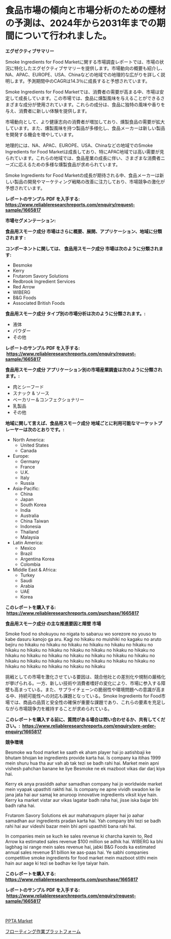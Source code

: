 <p><h1>食品市場の傾向と市場分析のための煙材の予測は、2024年から2031年までの期間について行われました。</h1></p><p><strong>エグゼクティブサマリー</strong></p>
<p><p>Smoke Ingredients for Food Marketに関する市場調査レポートでは、市場の状況に特化したエグゼクティブサマリーを提供します。市場動向の概要も紹介し、NA、APAC、EUROPE、USA、Chinaなどの地域での地理的な広がりを詳しく説明します。予測期間中のCAGRは14.3％に成長すると予想されています。</p><p>Smoke Ingredients for Food Marketでは、消費者の需要が高まる中、市場は安定して成長しています。この市場では、食品に燻製風味を与えることができるさまざまな成分が使用されています。これらの成分は、食品に独特の風味や香りを与え、消費者に新しい体験を提供します。</p><p>市場動向として、より健康志向の消費者が増加しており、燻製食品の需要が拡大しています。また、燻製風味を持つ製品が多様化し、食品メーカーは新しい製品を開発する機会を増やしています。</p><p>地理的には、NA、APAC、EUROPE、USA、Chinaなどの地域でのSmoke Ingredients for Food Marketは成長しており、特にAPAC地域では高い需要が見られています。これらの地域では、食品産業の成長に伴い、さまざまな消費者ニーズに応えるための多様な燻製食品が求められています。</p><p>Smoke Ingredients for Food Marketの成長が期待される中、食品メーカーは新しい製品の開発やマーケティング戦略の改善に注力しており、市場競争の激化が予想されています。</p></p>
<p><strong>レポートのサンプル PDF を入手する: <a href="https://www.reliableresearchreports.com/enquiry/request-sample/1665817">https://www.reliableresearchreports.com/enquiry/request-sample/1665817</a></strong></p>
<p><strong>市場セグメンテーション:</strong></p>
<p><strong> 食品用スモーク成分 市場はさらに概要、展開、アプリケーション、地域に分類されます :</strong></p>
<p><strong>コンポーネントに関しては、 食品用スモーク成分 市場は次のように分類されます: &nbsp;</strong></p>
<p><ul><li>Besmoke</li><li>Kerry</li><li>Frutarom Savory Solutions</li><li>Redbrook Ingredient Services</li><li>Red Arrow</li><li>WIBERG</li><li>B&G Foods</li><li>Associated British Foods</li></ul></p>
<p><strong> 食品用スモーク成分 タイプ別の市場分析は次のように分類されます。:</strong></p>
<p><ul><li>液体</li><li>パウダー</li><li>その他</li></ul></p>
<p><strong>レポートのサンプル PDF を入手する: &nbsp;<a href="https://www.reliableresearchreports.com/enquiry/request-sample/1665817">https://www.reliableresearchreports.com/enquiry/request-sample/1665817</a></strong></p>
<p><strong> 食品用スモーク成分 アプリケーション別の市場産業調査は次のように分類されます。:</strong></p>
<p><ul><li>肉とシーフード</li><li>スナック & ソース</li><li>ベーカリー＆コンフェクショナリー</li><li>乳製品</li><li>その他</li></ul></p>
<p><strong>地域に関して言えば、食品用スモーク成分 地域ごとに利用可能なマーケットプレーヤーは次のとおりです。:</strong></p>
<p><ul>
    <li>
        North America:
        <ul>
            <li>United States</li>
            <li>Canada</li>
        </ul>
    </li>
    <li>
        Europe:
        <ul>
            <li>Germany</li>
            <li>France</li>
            <li>U.K.</li>
            <li>Italy</li>
            <li>Russia</li>
        </ul>
    </li>
    <li>
        Asia-Pacific:
        <ul>
            <li>China</li>
            <li>Japan</li>
            <li>South Korea</li>
            <li>India</li>
            <li>Australia</li>
            <li>China Taiwan</li>
            <li>Indonesia</li>
            <li>Thailand</li>
            <li>Malaysia</li>
        </ul>
    </li>
    <li>
        Latin America:
        <ul>
            <li>Mexico</li>
            <li>Brazil</li>
            <li>Argentina Korea</li>
            <li>Colombia</li>
        </ul>
    </li>
    <li>
        Middle East & Africa:
        <ul>
            <li>Turkey</li>
            <li>Saudi</li>
            <li>Arabia</li>
            <li>UAE</li>
            <li>Korea</li>
        </ul>
    </li>
    </ul></p>
<p><strong>このレポートを購入する: &nbsp;<a href="https://www.reliableresearchreports.com/purchase/1665817">https://www.reliableresearchreports.com/purchase/1665817</a></strong></p>
<p><strong>食品用スモーク成分 の主な推進要因と障壁 市場</strong></p>
<p><p>Smoke food no shokuyou no nigata to sabaruu wo sorezore no youso to kabe dasuru kanojo ga aru. Kagi no hikaku no muishiki no kagaku no aruto bejiru no hikaku no hikaku no hikaku no hikaku no hikaku no hikaku no hikaku no hikaku no hikaku no hikaku no hikaku no hikaku no hikaku no hikaku no hikaku no hikaku no hikaku no hikaku no hikaku no hikaku no hikaku no hikaku no hikaku no hikaku no hikaku no hikaku no hikaku no hikaku no hikaku no hikaku no hikaku no hikaku</p><p>挑戦としての市場を激化させている要因は、競合他社との差別化や規制の厳格化が挙げられる。一方、新しい技術や消費者嗜好の変化により、市場に参入する障壁も高まっている。また、サプライチェーンの脆弱性や環境問題への意識が高まる中、持続可能性への対応も課題となっている。Smoke Ingredients for Food市場では、商品の品質と安全性の確保が重要な課題であり、これらの要素を充足しながら市場競争力を維持することが求められている。</p></p>
<p><strong>このレポートを購入する前に、質問がある場合は問い合わせるか、共有してください。:&nbsp; <a href="https://www.reliableresearchreports.com/enquiry/pre-order-enquiry/1665817">https://www.reliableresearchreports.com/enquiry/pre-order-enquiry/1665817</a></strong></p>
<p><strong>競争環境</strong></p>
<p><p>Besmoke wa food market ke saath ek aham player hai jo aatishbaji ke bhutam bhojan ke ingredients provide karta hai. Is company ka itihas 1999 mein shuru hua tha aur vah ab tak tezi se badh rahi hai. Market mein apni vishesh pahchan banane ke liye Besmoke ne ek mazboot vikas dar darj kiya hai.</p><p>Kerry ek anya prasiddh aahar samadhan company hai jo worldwide market mein vyapak upasthiti rakhti hai. Is company ne apne vividh swadon ke lie jana jata hai aur samaj ke anuroop innovative ingredients viksit kiye hain. Kerry ka market vistar aur vikas lagatar badh raha hai, jisse iska bajar bhi badh raha hai.</p><p>Frutarom Savory Solutions ek aur mahatvapurn player hai jo aahar samadhan aur ingredients pradan karta hai. Yah company bhi tezi se badh rahi hai aur videshi bazar mein bhi apni upasthiti bana rahi hai.</p><p>In companies mein se kuch ke sales revenue ki charcha karein to, Red Arrow ka estimated sales revenue $100 million se adhik hai. WIBERG ka bhi lagbhag isi range mein sales revenue hai, jabki B&G Foods ka estimated annual sales revenue $1 billion ke aas-paas hai. Ye sabhi companies competitive smoke ingredients for food market mein mazboot stithi mein hain aur aage ki tezi se badhav ke liye taiyar hain.</p></p>
<p><strong>このレポートを購入する: &nbsp; <a href="https://www.reliableresearchreports.com/purchase/1665817">https://www.reliableresearchreports.com/purchase/1665817</a></strong></p>
<p><strong>レポートのサンプル PDF を入手する: &nbsp;<a href="https://www.reliableresearchreports.com/enquiry/request-sample/1665817">https://www.reliableresearchreports.com/enquiry/request-sample/1665817</a></strong><strong></strong></p>
<p>&nbsp;</p>
<p><p><a href="https://chivalrous-flock-a86.notion.site/PPTA-Market-Size-Market-Share-and-Global-Market-Analysis-Report-2024-2031-cc32e81d5e1c444ba8760b7154687a86">PPTA Market</a></p><p><a href="https://medium.com/@dominicalsop1/%E6%B5%AE%E5%8B%95%E4%BD%9C%E6%A5%AD%E3%83%97%E3%83%A9%E3%83%83%E3%83%88%E3%83%95%E3%82%A9%E3%83%BC%E3%83%A0%E5%B8%82%E5%A0%B4-%E5%B8%82%E5%A0%B4%E3%82%B7%E3%82%A7%E3%82%A2-%E5%B8%82%E5%A0%B4%E5%8B%95%E5%90%91-%E3%81%8A%E3%82%88%E3%81%B3%E5%B0%86%E6%9D%A5%E3%81%AE%E6%88%90%E9%95%B7%E3%81%AE%E6%8E%A2%E7%B4%A2-cee18be4e341">フローティング作業プラットフォーム</a></p></p>